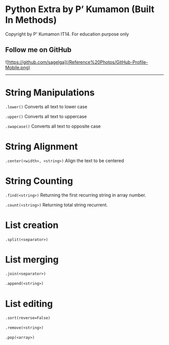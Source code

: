 # Python Extra by P’ Kumamon (Built In Methods)

Copyright by P' Kumamon IT14.
For education purpose only

## Follow me on GitHub
![https://github.com/sagelga](/Reference%20Photos/GitHub-Profile-Mobile.png)

---

# String Manipulations
`.lower()`
Converts all text to lower case

`.upper()`
Converts all text to uppercase

`.swapcase()`
Converts all text to opposite case

# String Alignment
`.center(<width>, <string>)`
Align the text to be centered

# String Counting
`.find(<string>)`
Returning the first recurring string in array number.

`.count(<string>)`
Returning total string recurrent.

# List creation
`.split(<separator>)`

# List merging
`.join(<separator>)`

`.append(<string>)`

# List editing
`.sort(reverse=False)`

`.remove(<string>)`

`.pop(<array>)`
